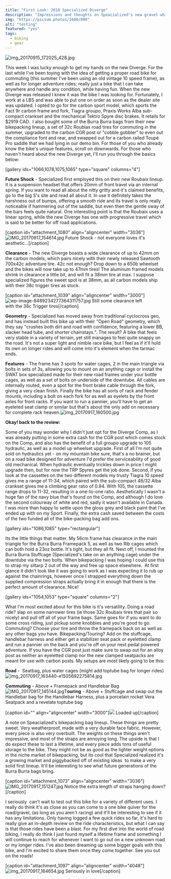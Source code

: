 ```yaml
---
title: "First Look: 2018 Specialized Diverge"
description: "Impressions and thoughts on Speacialized's new gravel whip"
img: "https://picsum.photos/1600/800"
alt: "testing"
featured: "yes"
tags:
  - biking
  - gear
---
```


![img_20170915_172025_428.jpg](images/img_20170915_172025_428-e1505692573947.jpg)

This week I was lucky enough to get my hands on the new Diverge. For the last while I've been toying with the idea of getting a proper road bike for commuting (this summer I've been using an old vintage 10 speed frame), as well as for longer adventure rides; really just a bike that I can take anywhere and handle any condition, while having fun. When the new Diverge was released I knew it was the bike I was looking for. Fortunately, I work at a LBS and was able to put one on order as soon as the dealer site was updated. I opted to go for the carbon sport model, which sports the Fact 9r carbon frame and fork, Tiagra groupo, Praxis Works Alba sub-compact crankset and the mechanical Tektro Spyre disc brakes. It retails for $2919 CAD.  I also bought some of the Burra Burra bags from their new bikepacking lineup, a set of 32c Roubiax road tires for commuting in the summer, upgraded to the carbon CGR post or "cobble gobbler" to even out the compliance font and rear, and swapped out for a carbon railed Toupé Pro saddle that we had lying in our demo bin. For those of you who already know the bike's unique features, scroll on downwards. For those who haven't heard about the new Diverge yet, I'll run you through the basics below:

\[gallery ids="1066,1078,1075,1065" type="square" columns="4"\]

**Future Shock** - Specialized first employed this on their new Roubaix lineup. It is a suspension headset that offers 20mm of front travel via an internal spring. If you want to read all about the nitty gritty and it's claimed benefits, go to the big S's site and read all about it. In use it definitely takes the harshness out of bumps, offering a smooth ride and its travel is only really noticeable if hammering out of the saddle, but even then the gentle sway of the bars feels quite natural. One interesting point is that the Roubaix uses a linear spring, while the new Diverge has one with progressive travel which is said to be better for off road applications.

\[caption id="attachment\_1080" align="aligncenter" width="3036"\]![IMG_20170917_154614.jpg](images/img_20170917_154614-e1505688763775.jpg) Future Shock - not everyone loves it's aesthetic...\[/caption\]

**Clearance** - The new Diverge boasts a wide clearance of up to 42mm on the carbon models, which pairs nicely with their newly released Sawtooth 700x42c adventure tire. 42c not enough? Drop down to a 650b wheelset and the bikes will now take up to 47mm tires! The aluminum framed models shrink in clearance a little bit, and will fit a 38mm tire at max. I suppose specialized figures the sweet spot is at 38mm, as all carbon models ship with their 38c trigger tires as stock.

\[caption id="attachment\_1039" align="aligncenter" width="3000"\]![wp-image-8489234277364311757.jpg](images/wp-image-8489234277364311757-e1505689421549.jpg) Still some clearance left with the 38c Trigger tires\[/caption\]

**Geometry** - Specialized has moved away from traditional cyclocross geo, and has instead built this bike up with their "Open Road" geometry, which they say "crushes both dirt and road with confidence, featuring a lower BB, slacker head tube, and shorter chainstays.". The result? A bike that feels very stable in a variety of terrain, yet still manages to feel quite snappy on the road. It's not a super light and nimble race bike, but I feel as if it'll hold its own on longer rides and will come into it's element when the tarmac ends.

**Features** - The frame has 3 spots for water cages, 2 in the main triangle via bolts in sets of 3s, allowing you to mount on an anything cage or install the SWAT box specialized made for their new road frames under your bottle cages, as well as a set of bolts on underside of the downtube. All cables are internally routed, even a spot for the front brake cable through the fork, giving a very clean finish. Finally the bike has all sorts of rack and fender mounts, including a bolt on each fork for as well as eyelets by the front axles for front racks. If you want to run a pannier, you'll have to get an eyeleted seat clamp or similar but that's about the only add on necessary for complete rack heaven.![img_20170917_160500.jpg](images/img_20170917_160500-e1505691400175.jpg)

**Okay! back to the review:**

Some of you may wonder why I didn't just opt for the Diverge Comp, as I was already putting in some extra cash for the CGR post which comes stock on the Comp, and also has the benefit of a full groupo upgrade to 105 hydraulic, as well as a model up wheelset upgrade. First of all I'm not quite sold on hydraulics yet - on my mountain bike sure, that's a no brainer, but on a road bike designed for adventure I'd prefer the serviceability of good old mechanical. When hydraulic eventually trickles down in price I might upgrade then, but for now the TRP Spyres get the job done. Second, if you look at the cassettes on the two different models my trusty Tiagra 10 speed gives me a range of 11-34, which paired with the sub-compact 48/32 Alba crankset gives me a climbing gear ratio of 0.94. With 105, the cassette range drops to 11-32, resulting in a one-to-one ratio. Aesthetically I wasn't a huge fan of the navy blue that's found on the Comp, and although I do love the second colourway of white and red, sadly it wasn't available in Canada. I was more than happy to settle upon the gloss grey and black paint that I've ended up with on my Sport. Finally, the extra cash saved between the costs of the two funded all of the bike-packing bag add ons.

\[gallery ids="1086,1085" type="rectangular"\]

Its the little things that matter. My 56cm frame has clearance in the main triangle for the Burra Burra Framepack 5, as well as two Rib cages which can both hold a 23oz bottle. It's tight, but they all fit. Next off, I mounted the Burra Burra Stuffcage (Specialized's take on an anything cage) under the downtube via the two bolts. When bikepacking I was hoping I could use this to strap my siltarp 2 out of the way and free up space elsewhere.  At first glance it didn't look like it was going to work as I was expecting it to rub up against the chainrings, however once I strapped everything down the supplied compression straps actually bring it in enough that there is the perfect amount of clearance. Nice!

\[gallery ids="1054,1053" type="square" columns="2"\]

What I'm most excited about for this bike is it's versatility. Doing a road ride? slap on some narrower tires (ie those 32c Roubaix tires that pair so nicely) and pull off all of your frame bags. Same goes for if you want to do some cross riding, just pickup some knobbies and you're good to go. Commuting? Choose your tire and throw the framepack back on as well as any other bags you have. Bikepacking/Touring? Add on the stuffcage, handlebar harness and either get a stabilizer seat pack or eyeletted clamp and run a pannier on the back and you're off on your next pedal powered adventure. If you have the CGR post just make sure to swap out for an alloy post as neither an eyeletted clamp nor the new clamped seatpacks are meant for use with carbon posts. My setups are most likely going to be this:

**Road** -  Seatbag, plus water cages (might add toptube bag for longer rides)![img_20170917_163440-e1505692275814.jpg](images/img_20170917_163440-e1505692300941.jpg)

**Commuting** - Above + Framepack and Handlebar Bag![IMG_20170917_145144.jpg](images/img_20170917_145144-e1505693299337.jpg)T**ouring** - Above + Stuffcage and swap out the Handlebar bag for the Handlebar Harness, plus a porcelain rocket Vera Seatpack and a revelate toptube bag

\[caption id="" align="aligncenter" width="3000"\][![](images/wp-image-4585839569900257836.jpg)](https://willzittlau.files.wordpress.com/2017/09/wp-image-4585839569900257836.jpg) Loaded up\[/caption\]

A note on Speacialized's bikepacking bag lineup. These things are pretty sweet. Very weatherproof, made with a very durable face fabric. However, every piece is also very overbuilt. The weights on these things aren't impressive, and most of the straps are annoying long. The upside is that I do expect these to last a lifetime, and every piece adds tons of useful storage to the bike. They might not be as good as the lighter weight options in the niche market of bikepacking, but its cool that Specialized realized it's a growing market and piggybacked off of existing ideas  to make a very solid first lineup. It'll be interesting to see what future generations of the Burra Burra bags bring.

\[caption id="attachment\_1073" align="aligncenter" width="3036"\]![IMG_20170917_151247.jpg](images/img_20170917_1512471.jpg) Notice the extra length of straps hanging down?\[/caption\]

I seriously  can't wait to test out this bike for a variety of different uses. I really do think it's as close as you can come to a one bike quiver for the road/gravel, (as long as you aren't racing) and it'll be interesting to see if it has any limitations. Only having logged a few quick rides so far, it's hard to really give an in-depth review on the ride characteristics, but what I can say is that those rides have been a blast. For my first dive into the world of road biking, I really do think I just found myself a lifetime frame and something I will continue to reach for whenever I want to go out on a new unknown road or my longer rides. I've also been dreaming up some bigger goals with this bike, and I'm excited to share them once they come together. See you out on the roads!

\[caption id="attachment\_1097" align="aligncenter" width="4048"\]![img_20170917_164654.jpg](images/img_20170917_164654-e1505692706638.jpg) Seriously in love\[/caption\]
